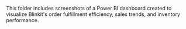 This folder includes screenshots of a Power BI dashboard created to visualize Blinkit's order fulfillment efficiency, sales trends, and inventory performance.
